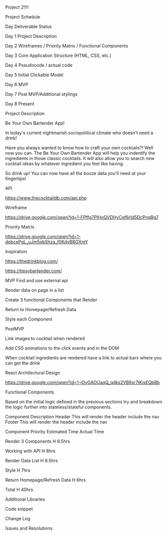 Project 2!!!!


Project Schedule


Day	Deliverable	Status


Day 1	Project Description

Day 2	Wireframes / Priority Matrix / Functional Components

Day 3	Core Application Structure (HTML, CSS, etc.)

Day 4	Pseudocode / actual code

Day 5	Initial Clickable Model

Day 6	MVP

Day 7 Post MVP/Additional stylings

Day 8	Present

Project Description

Be Your Own Bartender App!

In today's current nightmarish sociopolitical climate who doesn't need a drink! 

Have you always wanted to know how to craft your own cocktails?! Well now you can. The Be Your Own Bartender App will help you indentify the ingredients in those classic cocktails. It will also allow you to search new cocktail ideas by whatever ingredient you feel like having.

So drink up! You can now have all the booze data you'll need at your fingertips!

API 

https://www.thecocktaildb.com/api.php

Wireframe

https://drive.google.com/open?id=1-FPffg7PlHoQVDHyCef6rld5DcPnqBg7

Priority Matrix

https://drive.google.com/open?id=1-dqbcePgL_uJm5qbShza_f0KdyBBGXmY

Inspiration

https://thedrinkblog.com/

https://tipsybartender.com/



MVP
Find and use external api

Render data on page in a list

Create 3 functional Components that Render

Return to Homepage/Refresh Data

Style each Component





PostMVP

Link images to cocktail when rendered

Add CSS animations to the click events and in the DOM

When cocktail ingredients are rendered have a link to actual bars where you can get the drink




React Architectural Design

https://drive.google.com/open?id=1-jOvGAOUaqQ_qdks2VB9sr7IKixEQbBb



Functional Components

Based on the initial logic defined in the previous sections try and breakdown the logic further into stateless/stateful components.


Component	Description
Header	This will render the header include the nav
Footer	This will render the header include the nav



Component	Priority	Estimated Time	Actual Time

Render 3 Components	 H	8.5hrs	

Working with API	H	8hrs	

Render Data List  H    8.5hrs

Style    H     7hrs

Return Homepage/Refresh Data   H  6hrs

Total	H	40hrs   


Additional Libraries




Code snippet



Change Log







Issues and Resolutions




